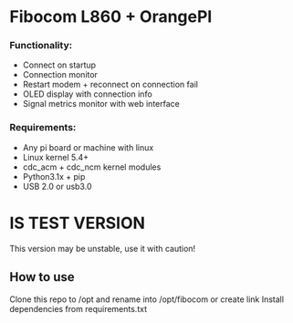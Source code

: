 # Fibocom L860 + OrangePI
### Functionality:
* Connect on startup
* Connection monitor
* Restart modem + reconnect on connection fail
* OLED display with connection info
* Signal metrics monitor with web interface

### Requirements:
* Any pi board or machine with linux
* Linux kernel 5.4+
* cdc_acm + cdc_ncm kernel modules
* Python3.1x + pip
* USB 2.0 or usb3.0

# IS TEST VERSION
This version may be unstable, use it with caution!

## How to use

Clone this repo to /opt and rename into /opt/fibocom or create link
Install dependencies from requirements.txt
